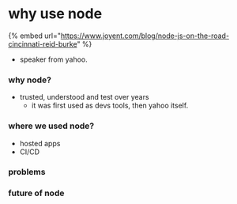 # why use node

{% embed url="https://www.joyent.com/blog/node-js-on-the-road-cincinnati-reid-burke" %}

* speaker from yahoo.



### why node?

* trusted, understood and test over years
  * it was first used as devs tools, then yahoo itself.

### where we used node?

* hosted apps
* CI/CD

### problems

### future of node

